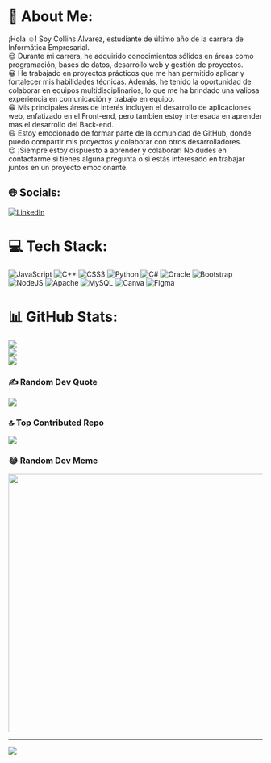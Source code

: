 # 💫 About Me:
¡Hola :relaxed:! Soy Collins Álvarez,  estudiante de último año de la carrera de Informática Empresarial. 
<br>:relieved: Durante mi carrera, he adquirido conocimientos sólidos en áreas como programación, bases de datos, desarrollo web y gestión de proyectos. 
<br>:grinning: He trabajado en proyectos prácticos que me han permitido aplicar y fortalecer mis habilidades técnicas. Además, he tenido la oportunidad de colaborar en equipos multidisciplinarios, lo que me ha brindado una valiosa experiencia en comunicación y trabajo en equipo.
<br>:grin: Mis principales áreas de interés incluyen el desarrollo de aplicaciones web, enfatizado en el Front-end, pero tambien estoy interesada en aprender mas el desarrollo del Back-end.
<br>:smiley: Estoy emocionado de formar parte de la comunidad de GitHub, donde puedo compartir mis proyectos y colaborar con otros desarrolladores.
<br>:wink: ¡Siempre estoy dispuesto a aprender y colaborar! No dudes en contactarme si tienes alguna pregunta o si estás interesado en trabajar juntos en un proyecto emocionante.<br>


## 🌐 Socials:
[![LinkedIn](https://img.shields.io/badge/LinkedIn-%230077B5.svg?logo=linkedin&logoColor=white)](https://linkedin.com/in/KCollinsAlvarez) 

# 💻 Tech Stack:
![JavaScript](https://img.shields.io/badge/javascript-%23323330.svg?style=for-the-badge&logo=javascript&logoColor=%23F7DF1E) ![C++](https://img.shields.io/badge/c++-%2300599C.svg?style=for-the-badge&logo=c%2B%2B&logoColor=white) ![CSS3](https://img.shields.io/badge/css3-%231572B6.svg?style=for-the-badge&logo=css3&logoColor=white) ![Python](https://img.shields.io/badge/python-3670A0?style=for-the-badge&logo=python&logoColor=ffdd54) ![C#](https://img.shields.io/badge/c%23-%23239120.svg?style=for-the-badge&logo=c-sharp&logoColor=white) ![Oracle](https://img.shields.io/badge/Oracle-F80000?style=for-the-badge&logo=oracle&logoColor=white) ![Bootstrap](https://img.shields.io/badge/bootstrap-%23563D7C.svg?style=for-the-badge&logo=bootstrap&logoColor=white) ![NodeJS](https://img.shields.io/badge/node.js-6DA55F?style=for-the-badge&logo=node.js&logoColor=white) ![Apache](https://img.shields.io/badge/apache-%23D42029.svg?style=for-the-badge&logo=apache&logoColor=white) ![MySQL](https://img.shields.io/badge/mysql-%2300f.svg?style=for-the-badge&logo=mysql&logoColor=white) ![Canva](https://img.shields.io/badge/Canva-%2300C4CC.svg?style=for-the-badge&logo=Canva&logoColor=white) 	![Figma](https://img.shields.io/badge/figma-%23F24E1E.svg?style=for-the-badge&logo=figma&logoColor=white)
# 📊 GitHub Stats:
![](https://github-readme-stats.vercel.app/api?username=KCollinsAlvarez&theme=dark&hide_border=false&include_all_commits=true&count_private=false)<br/>
![](https://github-readme-streak-stats.herokuapp.com/?user=KCollinsAlvarez&theme=dark&hide_border=false)<br/>
![](https://github-readme-stats.vercel.app/api/top-langs/?username=KCollinsAlvarez&theme=dark&hide_border=false&include_all_commits=true&count_private=false&layout=compact)

### ✍️ Random Dev Quote
![](https://quotes-github-readme.vercel.app/api?type=horizontal&theme=dark)

### 🔝 Top Contributed Repo
![](https://github-contributor-stats.vercel.app/api?username=KCollinsAlvarez&limit=5&theme=onedark&combine_all_yearly_contributions=true)

### 😂 Random Dev Meme
<img src="https://rm.up.railway.app/" width="512px"/>

---
[![](https://visitcount.itsvg.in/api?id=KCollinsAlvarez&icon=0&color=0)](https://visitcount.itsvg.in)

<!-- Proudly created with GPRM ( https://gprm.itsvg.in ) -->
